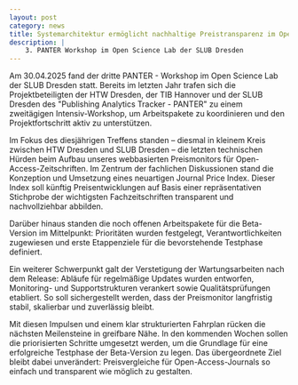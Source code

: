 ```yaml
---
layout: post
category: news
title: Systemarchitektur ermöglicht nachhaltige Preistransparenz im Open Access.
description: |
    3. PANTER Workshop im Open Science Lab der SLUB Dresden
---
```

Am 30.04.2025 fand der dritte PANTER - Workshop im Open Science Lab der SLUB Dresden statt. Bereits im letzten Jahr trafen sich die Projektbeteiligten der HTW Dresden, der TIB Hannover und der SLUB Dresden des "Publishing Analytics Tracker - PANTER" zu einem zweitägigen Intensiv-Workshop, um Arbeitspakete zu koordinieren und den Projektfortschritt aktiv zu unterstützen. 

Im Fokus des diesjährigen Treffens standen – diesmal in kleinem Kreis zwischen HTW Dresden und SLUB Dresden – die letzten technischen Hürden beim Aufbau unseres webbasierten Preismonitors für Open-Access-Zeitschriften. Im Zentrum der fachlichen Diskussionen stand die Konzeption und Umsetzung eines neuartigen Journal Price Index. Dieser Index soll künftig Preisentwicklungen auf Basis einer repräsentativen Stichprobe der wichtigsten Fachzeitschriften transparent und nachvollziehbar abbilden.

Darüber hinaus standen die noch offenen Arbeitspakete für die Beta-Version im Mittelpunkt: Prioritäten wurden festgelegt, Verantwortlichkeiten zugewiesen und erste Etappenziele für die bevorstehende Testphase definiert.

Ein weiterer Schwerpunkt galt der Verstetigung der Wartungsarbeiten nach dem Release: Abläufe für regelmäßige Updates wurden entworfen, Monitoring- und Supportstrukturen verankert sowie Qualitätsprüfungen etabliert. So soll sichergestellt werden, dass der Preismonitor langfristig stabil, skalierbar und zuverlässig bleibt.

Mit diesen Impulsen und einem klar strukturierten Fahrplan rücken die nächsten Meilensteine in greifbare Nähe. In den kommenden Wochen sollen die priorisierten Schritte umgesetzt werden, um die Grundlage für eine erfolgreiche Testphase der Beta-Version zu legen. Das übergeordnete Ziel bleibt dabei unverändert: Preisvergleiche für Open-Access-Journals so einfach und transparent wie möglich zu gestalten.

